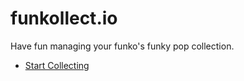 # funkollect.io

Have fun managing your funko's funky pop collection.

* [Start Collecting](http://gabinaureche.com/funkollect.io)
